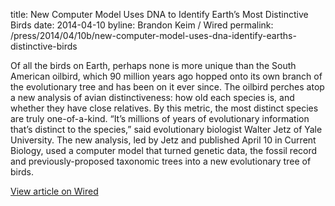 title: New Computer Model Uses DNA to Identify Earth’s Most Distinctive Birds
date: 2014-04-10
byline: Brandon Keim / Wired
permalink: /press/2014/04/10b/new-computer-model-uses-dna-identify-earths-distinctive-birds


Of all the birds on Earth, perhaps none is more unique than the South American oilbird, which 90 million years ago hopped onto its own branch of the evolutionary tree and has been on it ever since. The oilbird perches atop a new analysis of avian distinctiveness: how old each species is, and whether they have close relatives. By this metric, the most distinct species are truly one-of-a-kind. “It’s millions of years of evolutionary information that’s distinct to the species,” said evolutionary biologist Walter Jetz of Yale University. The new analysis, led by Jetz and published April 10 in Current Biology, used a computer model that turned genetic data, the fossil record and previously-proposed taxonomic trees into a new evolutionary tree of birds.

[View article on Wired](http://www.wired.com/2014/04/birds/)
